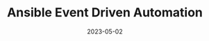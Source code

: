 ---
title: "Ansible Event Driven Automation"
date: 2023-05-02
tags: [""]
dbiblogtitle: ansible-event-driven-automation
---